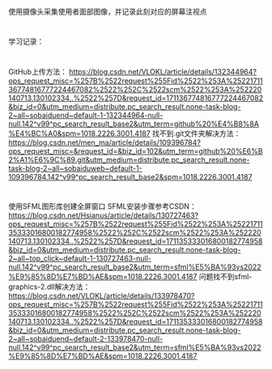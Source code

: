 # 
使用摄像头采集使用者面部图像，并记录此刻对应的屏幕注视点
#
学习记录：
#
GitHub上传方法：
https://blog.csdn.net/VLOKL/article/details/132344964?ops_request_misc=%257B%2522request%255Fid%2522%253A%2522171136774816777224467082%2522%252C%2522scm%2522%253A%252220140713.130102334..%2522%257D&request_id=171136774816777224467082&biz_id=0&utm_medium=distribute.pc_search_result.none-task-blog-2~all~sobaiduend~default-1-132344964-null-null.142^v99^pc_search_result_base2&utm_term=github%20%E4%B8%8A%E4%BC%A0&spm=1018.2226.3001.4187
找不到.git文件夹解决方法：
https://blog.csdn.net/men_ma/article/details/109396784?ops_request_misc=&request_id=&biz_id=102&utm_term=github%20%E6%B2%A1%E6%9C%89.git&utm_medium=distribute.pc_search_result.none-task-blog-2~all~sobaiduweb~default-1-109396784.142^v99^pc_search_result_base2&spm=1018.2226.3001.4187
#
使用SFML图形库创建全屏窗口
SFML安装步骤参考CSDN：
https://blog.csdn.net/Hsianus/article/details/130727463?ops_request_misc=%257B%2522request%255Fid%2522%253A%2522171135333016800182774958%2522%252C%2522scm%2522%253A%252220140713.130102334..%2522%257D&request_id=171135333016800182774958&biz_id=0&utm_medium=distribute.pc_search_result.none-task-blog-2~all~top_click~default-1-130727463-null-null.142^v99^pc_search_result_base2&utm_term=sfml%E5%BA%93vs2022%E9%85%8D%E7%BD%AE&spm=1018.2226.3001.4187
问题找不到sfml-graphics-2.dll解决方法：
https://blog.csdn.net/VLOKL/article/details/133978470?ops_request_misc=%257B%2522request%255Fid%2522%253A%2522171135333016800182774958%2522%252C%2522scm%2522%253A%252220140713.130102334..%2522%257D&request_id=171135333016800182774958&biz_id=0&utm_medium=distribute.pc_search_result.none-task-blog-2~all~sobaiduend~default-2-133978470-null-null.142^v99^pc_search_result_base2&utm_term=sfml%E5%BA%93vs2022%E9%85%8D%E7%BD%AE&spm=1018.2226.3001.4187
#
